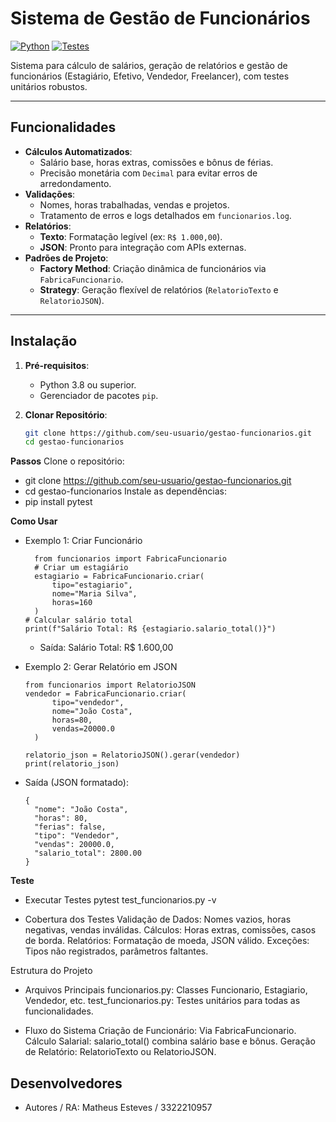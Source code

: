 # Sistema de Gestão de Funcionários

[![Python](https://img.shields.io/badge/Python-3.8%2B-blue)](https://www.python.org/)
[![Testes](https://img.shields.io/badge/Testes-Pytest-brightgreen)](https://docs.pytest.org/)

Sistema para cálculo de salários, geração de relatórios e gestão de funcionários (Estagiário, Efetivo, Vendedor, Freelancer), com testes unitários robustos.

---

## Funcionalidades

- **Cálculos Automatizados**:
  - Salário base, horas extras, comissões e bônus de férias.
  - Precisão monetária com `Decimal` para evitar erros de arredondamento.
- **Validações**:
  - Nomes, horas trabalhadas, vendas e projetos.
  - Tratamento de erros e logs detalhados em `funcionarios.log`.
- **Relatórios**:
  - **Texto**: Formatação legível (ex: `R$ 1.000,00`).
  - **JSON**: Pronto para integração com APIs externas.
- **Padrões de Projeto**:
  - **Factory Method**: Criação dinâmica de funcionários via `FabricaFuncionario`.
  - **Strategy**: Geração flexível de relatórios (`RelatorioTexto` e `RelatorioJSON`).

---

## Instalação

1. **Pré-requisitos**:
   - Python 3.8 ou superior.
   - Gerenciador de pacotes `pip`.

2. **Clonar Repositório**:
   ```bash
   git clone https://github.com/seu-usuario/gestao-funcionarios.git
   cd gestao-funcionarios

**Passos**
Clone o repositório:
- git clone https://github.com/seu-usuario/gestao-funcionarios.git
- cd gestao-funcionarios 
Instale as dependências:
- pip install pytest  

**Como Usar**
- Exemplo 1: Criar Funcionário
  
        from funcionarios import FabricaFuncionario  
        # Criar um estagiário  
        estagiario = FabricaFuncionario.criar(  
            tipo="estagiario",  
            nome="Maria Silva",  
            horas=160  
        )  
      # Calcular salário total  
      print(f"Salário Total: R$ {estagiario.salario_total()}")  
  - Saída:
        Salário Total: R$ 1.600,00

- Exemplo 2: Gerar Relatório em JSON

      from funcionarios import RelatorioJSON  
      vendedor = FabricaFuncionario.criar(  
            tipo="vendedor",  
            nome="João Costa",  
            horas=80,  
            vendas=20000.0  
        )  

      relatorio_json = RelatorioJSON().gerar(vendedor)  
      print(relatorio_json)
  
-   Saída (JSON formatado):

        {  
          "nome": "João Costa",  
          "horas": 80,  
          "ferias": false,  
          "tipo": "Vendedor",  
          "vendas": 20000.0,  
          "salario_total": 2800.00  
        }  

**Teste**

- Executar Testes
          pytest test_funcionarios.py -v
  
- Cobertura dos Testes
    Validação de Dados:	Nomes vazios, horas negativas, vendas inválidas.
    Cálculos:	Horas extras, comissões, casos de borda.
    Relatórios:	Formatação de moeda, JSON válido.
    Exceções:	Tipos não registrados, parâmetros faltantes.
  
Estrutura do Projeto
- Arquivos Principais
    funcionarios.py:	Classes Funcionario, Estagiario, Vendedor, etc.
    test_funcionarios.py:	Testes unitários para todas as funcionalidades.
  
- Fluxo do Sistema
    Criação de Funcionário: Via FabricaFuncionario.
    Cálculo Salarial: salario_total() combina salário base e bônus.
    Geração de Relatório: RelatorioTexto ou RelatorioJSON.

## Desenvolvedores
- Autores / RA: 
Matheus Esteves / 3322210957

